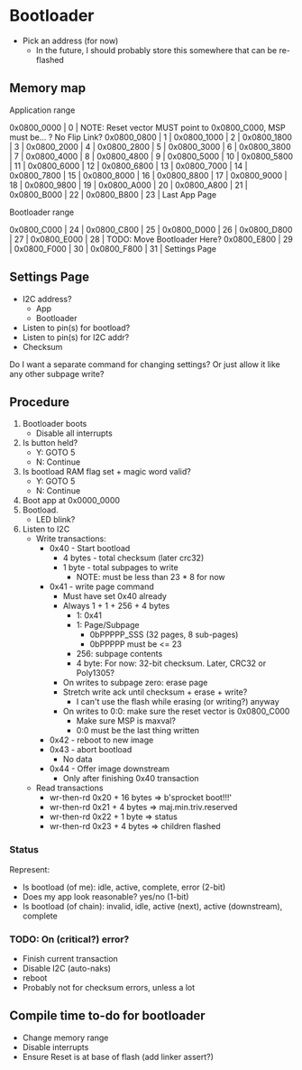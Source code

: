 # Bootloader

* Pick an address (for now)
    * In the future, I should probably store this somewhere that can be re-flashed

## Memory map

Application range

0x0800_0000     | 0     | NOTE: Reset vector MUST point to 0x0800_C000, MSP must be... ? No Flip Link?
0x0800_0800     | 1     |
0x0800_1000     | 2     |
0x0800_1800     | 3     |
0x0800_2000     | 4     |
0x0800_2800     | 5     |
0x0800_3000     | 6     |
0x0800_3800     | 7     |
0x0800_4000     | 8     |
0x0800_4800     | 9     |
0x0800_5000     | 10    |
0x0800_5800     | 11    |
0x0800_6000     | 12    |
0x0800_6800     | 13    |
0x0800_7000     | 14    |
0x0800_7800     | 15    |
0x0800_8000     | 16    |
0x0800_8800     | 17    |
0x0800_9000     | 18    |
0x0800_9800     | 19    |
0x0800_A000     | 20    |
0x0800_A800     | 21    |
0x0800_B000     | 22    |
0x0800_B800     | 23    | Last App Page

Bootloader range

0x0800_C000     | 24    |
0x0800_C800     | 25    |
0x0800_D000     | 26    |
0x0800_D800     | 27    |
0x0800_E000     | 28    | TODO: Move Bootloader Here?
0x0800_E800     | 29    |
0x0800_F000     | 30    |
0x0800_F800     | 31    | Settings Page

## Settings Page

* I2C address?
    * App
    * Bootloader
* Listen to pin(s) for bootload?
* Listen to pin(s) for I2C addr?
* Checksum

Do I want a separate command for changing settings? Or just allow it like any other subpage write?

## Procedure

1. Bootloader boots
    * Disable all interrupts
2. Is button held?
    * Y: GOTO 5
    * N: Continue
3. Is bootload RAM flag set + magic word valid?
    * Y: GOTO 5
    * N: Continue
4. Boot app at 0x0000_0000
5. Bootload.
    * LED blink?
6. Listen to I2C
    * Write transactions:
        * 0x40 - Start bootload
            * 4 bytes - total checksum (later crc32)
            * 1 byte - total subpages to write
                * NOTE: must be less than 23 * 8 for now
        * 0x41 - write page command
            * Must have set 0x40 already
            * Always 1 + 1 + 256 + 4 bytes
                * 1: 0x41
                * 1: Page/Subpage
                    * 0bPPPPP_SSS (32 pages, 8 sub-pages)
                    * 0bPPPPP must be <= 23
                * 256: subpage contents
                * 4 byte: For now: 32-bit checksum. Later, CRC32 or Poly1305?
            * On writes to subpage zero: erase page
            * Stretch write ack until checksum + erase + write?
                * I can't use the flash while erasing (or writing?) anyway
            * On writes to 0:0: make sure the reset vector is 0x0800_C000
                * Make sure MSP is maxval?
                * 0:0 must be the last thing written
        * 0x42 - reboot to new image
        * 0x43 - abort bootload
            * No data
        * 0x44 - Offer image downstream
            * Only after finishing 0x40 transaction
    * Read transactions
        * wr-then-rd 0x20 + 16 bytes => b'sprocket boot!!!'
        * wr-then-rd 0x21 + 4 bytes => maj.min.triv.reserved
        * wr-then-rd 0x22 + 1 byte => status
        * wr-then-rd 0x23 + 4 bytes => children flashed


### Status

Represent:

* Is bootload (of me): idle, active, complete, error (2-bit)
* Does my app look reasonable? yes/no (1-bit)
* Is bootload (of chain): invalid, idle, active (next), active (downstream), complete


### TODO: On (critical?) error?

* Finish current transaction
* Disable I2C (auto-naks)
* reboot
* Probably not for checksum errors, unless a lot

## Compile time to-do for bootloader

* Change memory range
* Disable interrupts
* Ensure Reset is at base of flash (add linker assert?)


